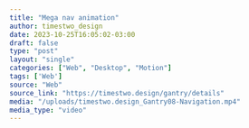 ```yaml
---
title: "Mega nav animation"
author: timestwo_design
date: 2023-10-25T16:05:02-03:00
draft: false
type: "post"
layout: "single"
categories: ["Web", "Desktop", "Motion"]
tags: ['Web']
source: "Web"
source_link: "https://timestwo.design/gantry/details"
media: "/uploads/timestwo.design_Gantry08-Navigation.mp4"
media_type: "video"
---
```


